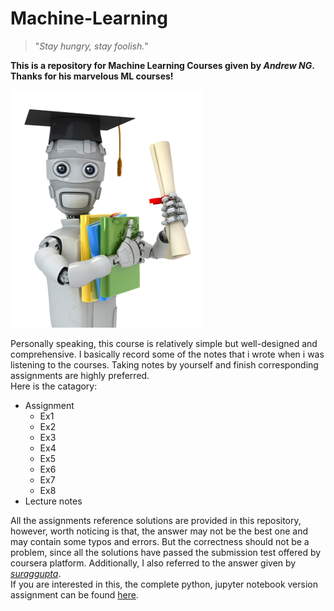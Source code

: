 # Machine-Learning 


>"_Stay hungry, stay foolish._"


**This is a repository for Machine Learning Courses given by _Andrew NG_. Thanks for his marvelous ML courses!**  

![ML Course][pic]


  Personally speaking, this course is relatively simple but well-designed and comprehensive. I basically record some of the notes that i wrote when i was listening to the courses. Taking notes by yourself and finish corresponding assignments are highly preferred.   
Here is the catagory:  
  * Assignment
    * Ex1
    * Ex2
    * Ex3
    * Ex4
    * Ex5
    * Ex6
    * Ex7
    * Ex8
  * Lecture notes
  
  All the assignments reference solutions are provided in this repository, however, worth noticing is that, the answer may not be the best one and may contain some typos and errors. But the correctness should not be a problem, since all the solutions have passed the submission test offered by coursera platform. Additionally, I also referred to the answer given by [_suraggupta_](https://github.com/suraggupta/coursera-machine-learning-solutions-python).    
  If you are interested in this, the complete python, jupyter notebook version assignment can be found [here][reference].













[pic]:https://github.com/CUHKSZzxy/Machine-Learning/blob/master/machinelearning.jpg  
[reference]:https://github.com/dibgerge/ml-coursera-python-assignments
